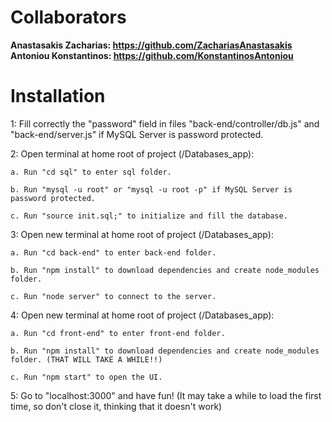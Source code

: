 # Collaborators 
**Anastasakis Zacharias: https://github.com/ZachariasAnastasakis  
Antoniou Konstantinos: https://github.com/KonstantinosAntoniou**
  
    
  
# Installation



1: Fill correctly the "password" field in files "back-end/controller/db.js" and "back-end/server.js" if MySQL Server is password protected.



2: Open terminal at home root of project (/Databases_app):
  
	a. Run "cd sql" to enter sql folder.
  
	b. Run "mysql -u root" or "mysql -u root -p" if MySQL Server is password protected.
  
	c. Run "source init.sql;" to initialize and fill the database.
  


3: Open new terminal at home root of project (/Databases_app):
  
	a. Run "cd back-end" to enter back-end folder.
  
	b. Run "npm install" to download dependencies and create node_modules folder.
  
	c. Run "node server" to connect to the server.
  


4: Open new terminal at home root of project (/Databases_app):

	a. Run "cd front-end" to enter front-end folder.
  
	b. Run "npm install" to download dependencies and create node_modules folder. (THAT WILL TAKE A WHILE!!)
  
	c. Run "npm start" to open the UI.
  


5: Go to "localhost:3000" and have fun! (It may take a while to load the first time, so don't close it, thinking that it doesn't work)
